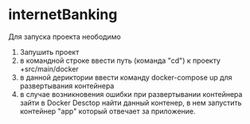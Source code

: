 # internetBanking
Для запуска проекта неободимо
1. Запушить проект 
2. в командной строке ввести путь (команда "cd") к проекту +src/main/docker
3. в данной дериктории ввести команду docker-compose up для развертывания контейнера
4. в случае возникновения ошибки при развертывании контейнера зайти в Docker Desctop найти данный контенер, в нем запустить контейнер "app" который отвечает за приложение.  
